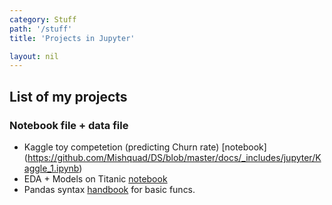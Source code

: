 ```yaml
---
category: Stuff
path: '/stuff'
title: 'Projects in Jupyter'

layout: nil
---
```

## List of my projects
### Notebook file + data file
* Kaggle toy competetion (predicting Churn rate) [notebook] (https://github.com/Mishquad/DS/blob/master/docs/_includes/jupyter/Kaggle_1.ipynb)
* EDA + Models on Titanic [notebook](https://github.com/Mishquad/DS/blob/master/docs/_includes/jupyter/titanic%201st%20attempt/Titanic_overall.ipynb)
* Pandas syntax [handbook](https://github.com/Mishquad/DS/blob/master/docs/_includes/jupyter/intro%20pandas_visual/pandas_and_visual_intro.ipynb) for basic funcs.
